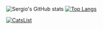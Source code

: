 ![Sergio's GitHub stats](https://github-readme-stats.vercel.app/api?username=smoralb&show_icons=true&bg_color=30,FF512F,F09819&title_color=fff)
[![Top Langs](https://github-readme-stats.vercel.app/api/top-langs/?username=smoralb&theme=radical)](https://github.com/smoralb/github-readme-stats)

[![CatsList](https://github-readme-stats.vercel.app/api/pin/?username=smoralb&repo=CatsList&theme=radical)](https://github.com/smoralb/CatsList)
